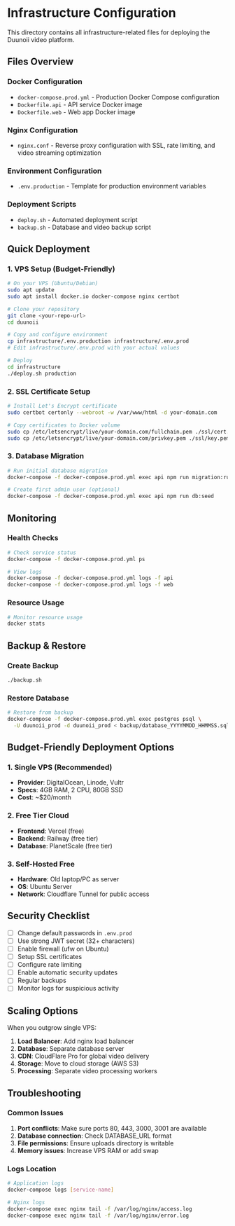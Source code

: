 # Infrastructure Configuration

This directory contains all infrastructure-related files for deploying the Duunoii video platform.

## Files Overview

### Docker Configuration
- `docker-compose.prod.yml` - Production Docker Compose configuration
- `Dockerfile.api` - API service Docker image
- `Dockerfile.web` - Web app Docker image

### Nginx Configuration
- `nginx.conf` - Reverse proxy configuration with SSL, rate limiting, and video streaming optimization

### Environment Configuration
- `.env.production` - Template for production environment variables

### Deployment Scripts
- `deploy.sh` - Automated deployment script
- `backup.sh` - Database and video backup script

## Quick Deployment

### 1. VPS Setup (Budget-Friendly)

```bash
# On your VPS (Ubuntu/Debian)
sudo apt update
sudo apt install docker.io docker-compose nginx certbot

# Clone your repository
git clone <your-repo-url>
cd duunoii

# Copy and configure environment
cp infrastructure/.env.production infrastructure/.env.prod
# Edit infrastructure/.env.prod with your actual values

# Deploy
cd infrastructure
./deploy.sh production
```

### 2. SSL Certificate Setup

```bash
# Install Let's Encrypt certificate
sudo certbot certonly --webroot -w /var/www/html -d your-domain.com

# Copy certificates to Docker volume
sudo cp /etc/letsencrypt/live/your-domain.com/fullchain.pem ./ssl/cert.pem
sudo cp /etc/letsencrypt/live/your-domain.com/privkey.pem ./ssl/key.pem
```

### 3. Database Migration

```bash
# Run initial database migration
docker-compose -f docker-compose.prod.yml exec api npm run migration:run

# Create first admin user (optional)
docker-compose -f docker-compose.prod.yml exec api npm run db:seed
```

## Monitoring

### Health Checks
```bash
# Check service status
docker-compose -f docker-compose.prod.yml ps

# View logs
docker-compose -f docker-compose.prod.yml logs -f api
docker-compose -f docker-compose.prod.yml logs -f web
```

### Resource Usage
```bash
# Monitor resource usage
docker stats
```

## Backup & Restore

### Create Backup
```bash
./backup.sh
```

### Restore Database
```bash
# Restore from backup
docker-compose -f docker-compose.prod.yml exec postgres psql \
  -U duunoii_prod -d duunoii_prod < backup/database_YYYYMMDD_HHMMSS.sql
```

## Budget-Friendly Deployment Options

### 1. Single VPS (Recommended)
- **Provider**: DigitalOcean, Linode, Vultr
- **Specs**: 4GB RAM, 2 CPU, 80GB SSD
- **Cost**: ~$20/month

### 2. Free Tier Cloud
- **Frontend**: Vercel (free)
- **Backend**: Railway (free tier)
- **Database**: PlanetScale (free tier)

### 3. Self-Hosted Free
- **Hardware**: Old laptop/PC as server
- **OS**: Ubuntu Server
- **Network**: Cloudflare Tunnel for public access

## Security Checklist

- [ ] Change default passwords in `.env.prod`
- [ ] Use strong JWT secret (32+ characters)
- [ ] Enable firewall (ufw on Ubuntu)
- [ ] Setup SSL certificates
- [ ] Configure rate limiting
- [ ] Enable automatic security updates
- [ ] Regular backups
- [ ] Monitor logs for suspicious activity

## Scaling Options

When you outgrow single VPS:

1. **Load Balancer**: Add nginx load balancer
2. **Database**: Separate database server
3. **CDN**: CloudFlare Pro for global video delivery
4. **Storage**: Move to cloud storage (AWS S3)
5. **Processing**: Separate video processing workers

## Troubleshooting

### Common Issues

1. **Port conflicts**: Make sure ports 80, 443, 3000, 3001 are available
2. **Database connection**: Check DATABASE_URL format
3. **File permissions**: Ensure uploads directory is writable
4. **Memory issues**: Increase VPS RAM or add swap

### Logs Location
```bash
# Application logs
docker-compose logs [service-name]

# Nginx logs
docker-compose exec nginx tail -f /var/log/nginx/access.log
docker-compose exec nginx tail -f /var/log/nginx/error.log
```